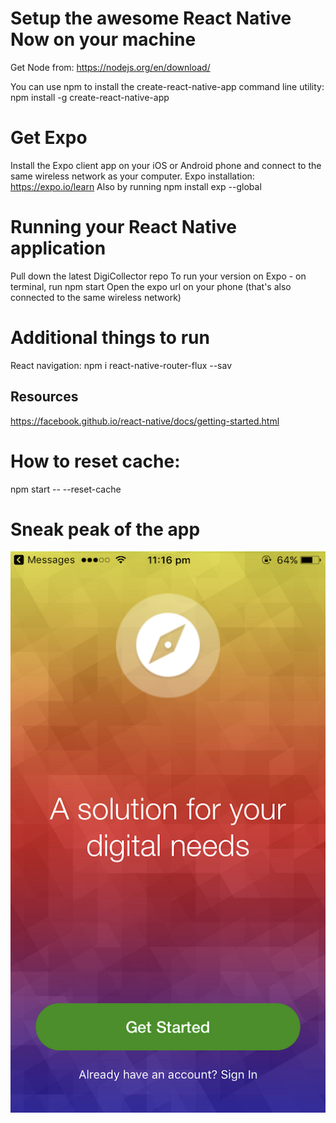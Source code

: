 # Setup the awesome React Native Now on your machine
Get Node from: https://nodejs.org/en/download/

You can use npm to install the create-react-native-app command line utility:
npm install -g create-react-native-app

# Get Expo
Install the Expo client app on your iOS or Android phone and connect to the same wireless network as your computer.
Expo installation: https://expo.io/learn 
Also by running npm install exp --global

# Running your React Native application
Pull down the latest DigiCollector repo
To run your version on Expo - on terminal, run npm start
Open the expo url on your phone (that's also connected to the same wireless network)

# Additional things to run
React navigation: npm i react-native-router-flux --sav

## Resources
https://facebook.github.io/react-native/docs/getting-started.html

# How to reset cache:
npm start -- --reset-cache

# Sneak peak of the app
![alt text](https://github.com/DigiCollect/DigiCollector/blob/master/Images/app.PNG "Screenshot example")
